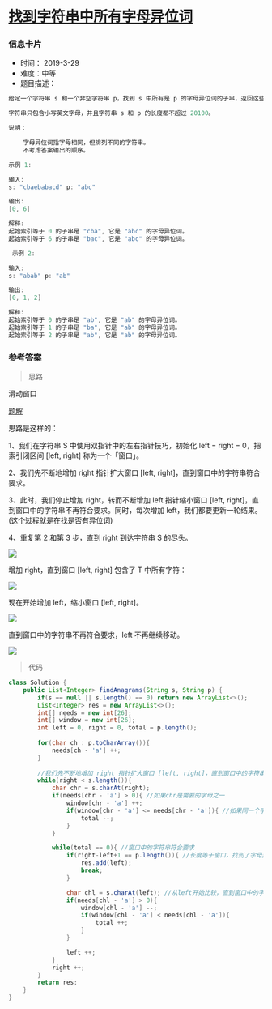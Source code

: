 # [找到字符串中所有字母异位词](https://leetcode-cn.com/problems/find-all-anagrams-in-a-string/)

### 信息卡片

- 时间： 2019-3-29
- 难度：中等
- 题目描述：

```java
给定一个字符串 s 和一个非空字符串 p，找到 s 中所有是 p 的字母异位词的子串，返回这些子串的起始索引。

字符串只包含小写英文字母，并且字符串 s 和 p 的长度都不超过 20100。

说明：

    字母异位词指字母相同，但排列不同的字符串。
    不考虑答案输出的顺序。

示例 1:

输入:
s: "cbaebabacd" p: "abc"

输出:
[0, 6]

解释:
起始索引等于 0 的子串是 "cba", 它是 "abc" 的字母异位词。
起始索引等于 6 的子串是 "bac", 它是 "abc" 的字母异位词。

 示例 2:

输入:
s: "abab" p: "ab"

输出:
[0, 1, 2]

解释:
起始索引等于 0 的子串是 "ab", 它是 "ab" 的字母异位词。
起始索引等于 1 的子串是 "ba", 它是 "ab" 的字母异位词。
起始索引等于 2 的子串是 "ab", 它是 "ab" 的字母异位词。
```



### 参考答案

> 思路

滑动窗口

[题解](https://leetcode-cn.com/problems/find-all-anagrams-in-a-string/solution/hua-dong-chuang-kou-tong-yong-si-xiang-jie-jue-zi-/)



思路是这样的：

1、我们在字符串 S 中使用双指针中的左右指针技巧，初始化 left = right = 0，把索引闭区间 [left, right] 称为一个「窗口」。

2、我们先不断地增加 right 指针扩大窗口 [left, right]，直到窗口中的字符串符合要求。

3、此时，我们停止增加 right，转而不断增加 left 指针缩小窗口 [left, right]，直到窗口中的字符串不再符合要求。同时，每次增加 left，我们都要更新一轮结果。(这个过程就是在找是否有异位词)

4、重复第 2 和第 3 步，直到 right 到达字符串 S 的尽头。

![](https://pic.leetcode-cn.com/39b7a9681c5b82760e01aec9b3b59c626abaf9b45239e5b7874e98aab8aa97b7-9c25b5d41cb910ba8318f10acadde3af05235ad4fb46c9567ec1a0181077c655-file_1561042836475.png)

增加 right，直到窗口 [left, right] 包含了 T 中所有字符： 

![](https://pic.leetcode-cn.com/3832c548c257af4f5ea2f58248b2fa28c5ffbf15e31aa935eb9ce3b331761809-7f2dd09e457657e9bcd1f7f23dcf7ee3adee660c1a863f553c05c3642ea8ee1a-file_1561042836483.png)

现在开始增加 left，缩小窗口 [left, right]。 

![](https://pic.leetcode-cn.com/998fc84dda34dd7e6637b3e6f9d8524d338808be4058fdcfd51cd07522f4dc13-e2ed1df5be6bb19eff01d951e46952cb66918f2f35cf31791ec19e4457798a4a-file_1561042836484.png)

直到窗口中的字符串不再符合要求，left 不再继续移动。 

![](https://pic.leetcode-cn.com/0da74cafbc6ede824ee717038f844c77f38151e73ccd38c281f0d9b3c933674e-57948bb4cd811c190a56e8836a3db8226226c0347c1fe43de96d62f47241f5ac-file_1561042836487.png)





> 代码


```java
class Solution {
    public List<Integer> findAnagrams(String s, String p) {
        if(s == null || s.length() == 0) return new ArrayList<>();
        List<Integer> res = new ArrayList<>();
        int[] needs = new int[26]; 
        int[] window = new int[26];
        int left = 0, right = 0, total = p.length(); 
        
        for(char ch : p.toCharArray()){
            needs[ch - 'a'] ++;
        }
        
        //我们先不断地增加 right 指针扩大窗口 [left, right]，直到窗口中的字符串符合要求
        while(right < s.length()){
            char chr = s.charAt(right);
            if(needs[chr - 'a'] > 0){ //如果chr是需要的字母之一
                window[chr - 'a'] ++;
                if(window[chr - 'a'] <= needs[chr - 'a']){ //如果同一个字母的个数没达到要求，total--
                    total --;
                } 
            }

            while(total == 0){ //窗口中的字符串符合要求
                if(right-left+1 == p.length()){ //长度等于窗口，找到了字母异位词
                    res.add(left);
                    break;
                } 

                char chl = s.charAt(left); //从left开始比较，直到窗口中的字符串不再符合要求，left 不再继续移动。
                if(needs[chl - 'a'] > 0){
                    window[chl - 'a'] --;
                    if(window[chl - 'a'] < needs[chl - 'a']){
                        total ++;
                    } 
                }

                left ++;
            }
            right ++;
        }
        return res;
    }
}
```

